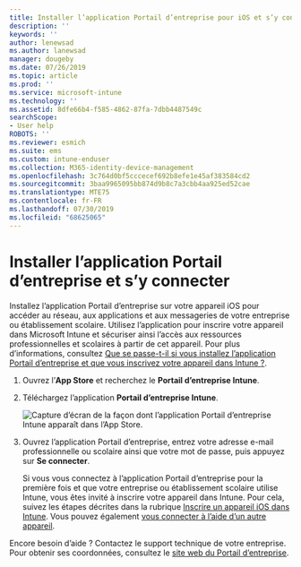 ```yaml
---
title: Installer l’application Portail d’entreprise pour iOS et s’y connecter | Microsoft Docs
description: ''
keywords: ''
author: lenewsad
ms.author: lanewsad
manager: dougeby
ms.date: 07/26/2019
ms.topic: article
ms.prod: ''
ms.service: microsoft-intune
ms.technology: ''
ms.assetid: 8dfe66b4-f585-4862-87fa-7dbb4487549c
searchScope:
- User help
ROBOTS: ''
ms.reviewer: esmich
ms.suite: ems
ms.custom: intune-enduser
ms.collection: M365-identity-device-management
ms.openlocfilehash: 3c764d0bf5cccecef692b8efe1e45af383584cd2
ms.sourcegitcommit: 3baa9965095bb874d9b8c7a3cbb4aa925ed52cae
ms.translationtype: MTE75
ms.contentlocale: fr-FR
ms.lasthandoff: 07/30/2019
ms.locfileid: "68625065"
---
```

# <a name="install-and-sign-in-to-the-company-portal-app"></a>Installer l’application Portail d’entreprise et s’y connecter

Installez l’application Portail d’entreprise sur votre appareil iOS pour accéder au réseau, aux applications et aux messageries de votre entreprise ou établissement scolaire. Utilisez l’application pour inscrire votre appareil dans Microsoft Intune et sécuriser ainsi l’accès aux ressources professionnelles et scolaires à partir de cet appareil. Pour plus d’informations, consultez [Que se passe-t-il si vous installez l’application Portail d’entreprise et que vous inscrivez votre appareil dans Intune ?](what-happens-if-you-install-the-company-portal-app-and-enroll-your-device-in-intune-ios.md).

1. Ouvrez l’**App Store** et recherchez le **Portail d’entreprise Intune**.

2. Téléchargez l’application **Portail d’entreprise Intune**.

    ![Capture d’écran de la façon dont l’application Portail d’entreprise Intune apparaît dans l’App Store.](./media/cp-ios-redesign-after-1904.PNG)  

3. Ouvrez l’application Portail d’entreprise, entrez votre adresse e-mail professionnelle ou scolaire ainsi que votre mot de passe, puis appuyez sur **Se connecter**.

    Si vous vous connectez à l’application Portail d’entreprise pour la première fois et que votre entreprise ou établissement scolaire utilise Intune, vous êtes invité à inscrire votre appareil dans Intune. Pour cela, suivez les étapes décrites dans la rubrique [Inscrire un appareil iOS dans Intune](enroll-your-device-in-intune-ios.md). Vous pouvez également [vous connecter à l’aide d’un autre appareil](https://docs.microsoft.com/intune-user-help/sign-in-to-the-company-portal#sign-in-from-another-device).

Encore besoin d’aide ? Contactez le support technique de votre entreprise. Pour obtenir ses coordonnées, consultez le [site web du Portail d’entreprise](https://go.microsoft.com/fwlink/?linkid=2010980).
